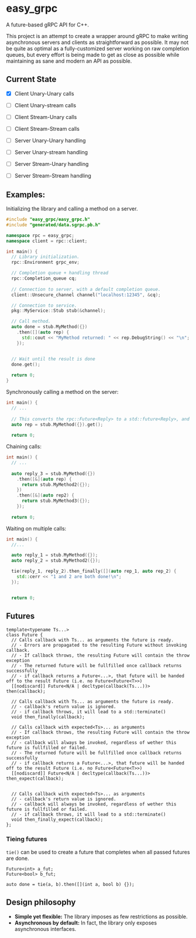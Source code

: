 # easy_grpc

A future-based gRPC API for C++.

This project is an attempt to create a wrapper around gRPC to make
writing asynchronous servers and clients as straightforward as possible. It may not
be quite as optimal as a fully-customized server working on raw completion 
queues, but every effort is being made to get as close as possible while
maintaining as sane and modern an API as possible.

## Current State

- [x] Client Unary-Unary calls
- [ ] Client Unary-stream calls
- [ ] Client Stream-Unary calls
- [ ] Client Stream-Stream calls
- [ ] Server Unary-Unary handling
- [ ] Server Unary-stream handling
- [ ] Server Stream-Unary handling
- [ ] Server Stream-Stream handling


## Examples:

Initializing the library and calling a method on a server.

```cpp
#include "easy_grpc/easy_grpc.h"
#include "generated/data.sgrpc.pb.h"

namespace rpc = easy_grpc;
namespace client = rpc::client;

int main() {
  // Library initialization.
  rpc::Environment grpc_env;

  // Completion queue + handling thread
  rpc::Completion_queue cq;
  
  // Connection to server, with a default completion queue.
  client::Unsecure_channel channel("localhost:12345", &cq);

  // Connection to service.
  pkg::MyService::Stub stub(&channel);

  // Call method.
  auto done = stub.MyMethod({})
    .then([](auto rep) {
      std::cout << "MyMethod returned: " << rep.DebugString() << "\n";
    });


  // Wait until the result is done
  done.get();
  
  return 0;
}
```

Synchronously calling a method on the server: 

```cpp
int main() {
  // ...
  
  // This converts the rpc::Future<Reply> to a std::future<Reply>, and calls get() on it.
  auto rep = stub.MyMethod({}).get();
  
  return 0;
```

Chaining calls:

```cpp
int main() {
  // ...
  
  auto reply_3 = stub.MyMethod({})
    .then([&](auto rep) {
      return stub.MyMethod2({});
    })
    .then([&](auto rep2) {
      return stub.MyMethod3({});
    });
  
  return 0;
```


Waiting on multiple calls:

```cpp
int main() {
  //...

  auto reply_1 = stub.MyMethod({});
  auto reply_2 = stub.MyMethod2({});

  tie(reply_1, reply_2).then_finally([](auto rep_1, auto rep_2) {
    std::cerr << "1 and 2 are both done!\n";
  });


  return 0;
```
## Futures

    template<typename Ts...>
    class Future {
      // Calls callback with Ts... as arguments the future is ready.
      // - Errors are propagated to the resulting Future without invoking callback.
      // - If callback throws, the resulting Future will contain the throw exception
      // - The returned future will be fullfilled once callback returns successfully
      // - if callback returns a Future<...>, that future will be handed off to the result Future (i.e. no Future<Future<T>>)
      [[nodiscard]] Future<N/A | decltype(callback(Ts...))> then(callback);

      // Calls callback with Ts... as arguments the future is ready. 
      // - callback's return value is ignored.
      // - if callback throws, it will lead to a std::terminate()
      void then_finally(callback);

      // Calls callback with expected<Ts>... as arguments
      // - If callback throws, the resulting Future will contain the throw exception 
      // - callback will always be invoked, regardless of wether this future is fullfilled or failed. 
      // - The returned future will be fullfilled once callback returns successfully
      // - if callback returns a Future<...>, that future will be handed off to the result Future (i.e. no Future<Future<T>>)
      [[nodiscard]] Future<N/A | decltype(callback(Ts...))> then_expect(callback);


      // Calls callback with expected<Ts>... as arguments
      // - callback's return value is ignored.
      // - callback will always be invoked, regardless of wether this future is fullfilled or failed. 
      // - if callback throws, it will lead to a std::terminate()
      void then_finally_expect(callback);
    };

### Tieing futures

`tie()` can be used to create a future that completes when all passed futures are done.

    Future<int> a_fut;
    Future<bool> b_fut;

    auto done = tie(a, b).then([](int a, bool b) {});



## Design philosophy

* **Simple yet flexible:** The library imposes as few restrictions as possible.
* **Asynchronous by default:** In fact, the library only exposes asynchronous interfaces. 

